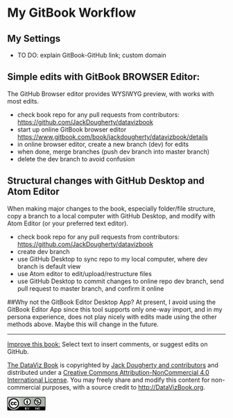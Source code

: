 # My GitBook Workflow

## My Settings
- TO DO: explain GitBook-GitHub link; custom domain

## Simple edits with GitBook BROWSER Editor:
The GitHub Browser editor provides WYSIWYG preview, with works with most edits.
- check book repo for any pull requests from contributors: https://github.com/JackDougherty/datavizbook
- start up online GitBook browser editor https://www.gitbook.com/book/jackdougherty/datavizbook/details
- in online browser editor, create a new branch (dev) for edits
- when done, merge branches (push dev branch into master branch)
- delete the dev branch to avoid confusion

## Structural changes with GitHub Desktop and Atom Editor
When making major changes to the book, especially folder/file structure, copy a branch to a local computer with GitHub Desktop, and modify with Atom Editor (or your preferred text editor).
- check book repo for any pull requests from contributors: https://github.com/JackDougherty/datavizbook
- create dev branch
- use GitHub Desktop to sync repo to my local computer, where dev branch is default view
- use Atom editor to edit/upload/restructure files
- use GitHub Desktop to commit changes to online repo dev branch, send pull request to master branch, and confirm it online

##Why not the GitBook Editor Desktop App?
At present, I avoid using the GitBook Editor App since this tool supports only one-way import, and in my persona experience, does not play nicely with edits made using the other methods above. Maybe this will change in the future.



---



[Improve this book:](improve.md) Select text to insert comments, or suggest edits on GitHub.

[The DataViz Book](http://datavizbook.org)
is copyrighted by [Jack Dougherty and contributors](../introduction/who.md)
and distributed under a [Creative Commons Attribution-NonCommercial 4.0 International License](http://creativecommons.org/licenses/by-nc/4.0). You may freely share and modify this content for non-commercial purposes, with a source credit to http://DataVizBook.org.

![Creative Commons by-nc image](../cc-by-nc.png)
